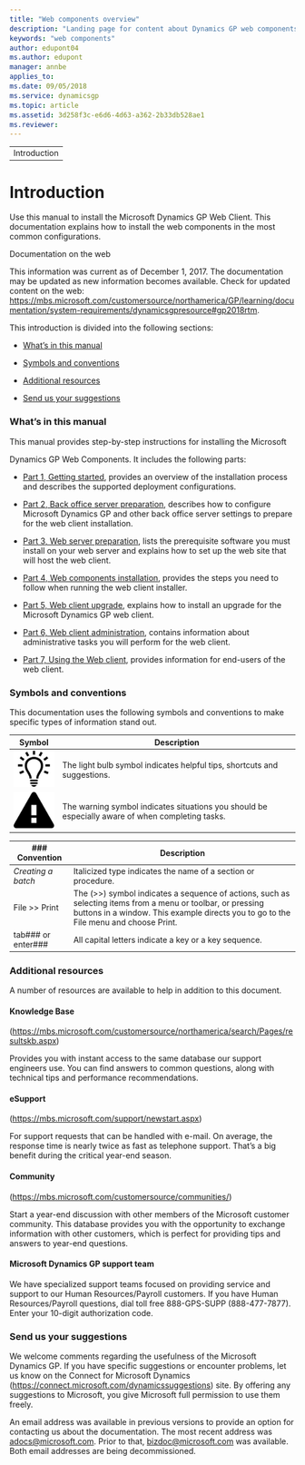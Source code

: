 ```yaml
---
title: "Web components overview"
description: "Landing page for content about Dynamics GP web components."
keywords: "web components"
author: edupont04
ms.author: edupont
manager: annbe
applies_to: 
ms.date: 09/05/2018
ms.service: dynamicsgp
ms.topic: article
ms.assetid: 3d258f3c-e6d6-4d63-a362-2b33db528ae1
ms.reviewer: 
---
```

|              |
|--------------|
| Introduction |

# Introduction

<span id="_Toc498953263" class="anchor"></span>

Use this manual to install the Microsoft Dynamics GP Web Client. This documentation explains how to install the web components in the most common configurations.

Documentation on the web

This information was current as of December 1, 2017. The documentation may be updated as new information becomes available. Check for updated content on the web: <https://mbs.microsoft.com/customersource/northamerica/GP/learning/documentation/system-requirements/dynamicsgpresource#gp2018rtm>.

This introduction is divided into the following sections:

-   [What’s in this manual](#whats-in-this-manual)  

-   [Symbols and conventions](#symbols-and-conventions)  

-   [Additional resources](#_Additional_resources)  

-   [Send us your suggestions](#send-us-your-suggestions)  

### What’s in this manual

This manual provides step-by-step instructions for installing the Microsoft

Dynamics GP Web Components. It includes the following parts:

-   [Part 1, Getting started](https://microsoft-my.sharepoint.com/personal/bigoswam_microsoft_com/Documents/Documents/Office/Dynamics%20GP/Web%20Components%20Guide/WebClient_source/Part%201%20Getting%20Started.dotx), provides an overview of the installation process and describes the supported deployment configurations.  

-   [Part 2, Back office server preparation](https://microsoft-my.sharepoint.com/personal/bigoswam_microsoft_com/Documents/Documents/Office/Dynamics%20GP/Web%20Components%20Guide/WebClient_source/Part%202%20Back%20office%20server%20prep.dotx), describes how to configure Microsoft Dynamics GP and other back office server settings to prepare for the web client installation.  

-   [Part 3, Web server preparation](https://microsoft-my.sharepoint.com/personal/bigoswam_microsoft_com/Documents/Documents/Office/Dynamics%20GP/Web%20Components%20Guide/WebClient_source/Part%203%20Web%20server%20prep.dotx), lists the prerequisite software you must install on your web server and explains how to set up the web site that will host the web client.  

-   [Part 4, Web components installation](https://microsoft-my.sharepoint.com/personal/bigoswam_microsoft_com/Documents/Documents/Office/Dynamics%20GP/Web%20Components%20Guide/WebClient_source/Part%204%20Web%20components%20install.dotx), provides the steps you need to follow when running the web client installer.  

-   [Part 5, Web client upgrade](https://microsoft-my.sharepoint.com/personal/bigoswam_microsoft_com/Documents/Documents/Office/Dynamics%20GP/Web%20Components%20Guide/WebClient_source/Part%205%20Web%20client%20upgrade.dotx), explains how to install an upgrade for the Microsoft Dynamics GP web client.  

-   [Part 6, Web client administration](https://microsoft-my.sharepoint.com/personal/bigoswam_microsoft_com/Documents/Documents/Office/Dynamics%20GP/Web%20Components%20Guide/WebClient_source/Part%206%20Web%20client%20admin.dotx), contains information about administrative tasks you will perform for the web client.  

-   [Part 7, Using the Web client](https://microsoft-my.sharepoint.com/personal/bigoswam_microsoft_com/Documents/Documents/Office/Dynamics%20GP/Web%20Components%20Guide/WebClient_source/Part%207%20Using%20the%20Web%20client.dotx), provides information for end-users of the web client.  

### Symbols and conventions

This documentation uses the following symbols and conventions to make specific types of information stand out.

| **Symbol**                                            | **Description**                                                                                  |
|-------------------------------------------------------|--------------------------------------------------------------------------------------------------|
| ![displays a lightbulb to indication tips and tricks.](media/lightbulb.png "Lightbulb symbol") | The light bulb symbol indicates helpful tips, shortcuts and suggestions.                         |  
| ![displays a triangle with an exclamation point to indicate warning.](media/warning.png "Warning symbol") | The warning symbol indicates situations you should be especially aware of when completing tasks. |  

| ### **Convention**                                            | **Description**                                                                                                                                                                                           |
|----------------------------------------------------------------------------------------------------------|-----------------------------------------------------------------------------------------------------------------------------------------------------------------------------------------------------------|
| *Creating a batch*                                                                                       | Italicized type indicates the name of a section or procedure.                                                                                                                                             |
| File &gt;&gt; Print                                                                                      | The (&gt;&gt;) symbol indicates a sequence of actions, such as selecting items from a menu or toolbar, or pressing buttons in a window. This example directs you to go to the File menu and choose Print. |
| tab###  or enter###  | All capital letters indicate a key or a key sequence.                                                                                                                                                     |

<span id="_Send_us_your" class="anchor"><span id="_Additional_resources" class="anchor"></span></span>

### Additional resources

A number of resources are available to help in addition to this document.

#### Knowledge Base

(<https://mbs.microsoft.com/customersource/northamerica/search/Pages/resultskb.aspx>)

Provides you with instant access to the same database our support engineers use. You can find answers to common questions, along with technical tips and performance recommendations.

#### eSupport

(<https://mbs.microsoft.com/support/newstart.aspx>)

For support requests that can be handled with e-mail. On average, the response time is nearly twice as fast as telephone support. That’s a big benefit during the critical year-end season.

#### Community

(<https://mbs.microsoft.com/customersource/communities/>)

Start a year-end discussion with other members of the Microsoft customer community. This database provides you with the opportunity to exchange information with other customers, which is perfect for providing tips and answers to year-end questions.

#### Microsoft Dynamics GP support team

We have specialized support teams focused on providing service and support to our Human Resources/Payroll customers. If you have Human Resources/Payroll questions, dial toll free 888-GPS-SUPP (888-477-7877). Enter your 10-digit authorization code.

### Send us your suggestions

We welcome comments regarding the usefulness of the Microsoft Dynamics GP. If you have specific suggestions or encounter problems, let us know on the Connect for Microsoft Dynamics (https://connect.microsoft.com/dynamicssuggestions) site. By offering any suggestions to Microsoft, you give Microsoft full permission to use them freely.

An email address was available in previous versions to provide an option for contacting us about the documentation. The most recent address was <adocs@microsoft.com>. Prior to that, <bizdoc@microsoft.com> was available. Both email addresses are being decommissioned.
